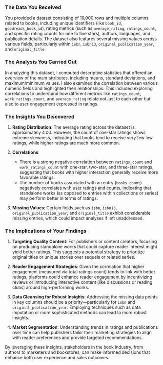 ### The Data You Received

You provided a dataset consisting of 10,000 rows and multiple columns related to books, including unique identifiers (like `book_id`, `goodreads_book_id`), rating metrics (such as `average_rating`, `ratings_count`, and specific rating counts for one to five stars), authors, languages, and publication details. The dataset also features several missing values across various fields, particularly within `isbn`, `isbn13`, `original_publication_year`, and `original_title`. 

### The Analysis You Carried Out

In analyzing this dataset, I computed descriptive statistics that offered an overview of the main attributes, including means, standard deviations, and maximum/minimum values. I also examined the correlation between various numeric fields and highlighted their relationships. This included exploring correlations to understand how different metrics like `ratings_count`, `work_ratings_count`, and `average_rating` relate not just to each other but also to user engagement expressed in ratings.

### The Insights You Discovered

1. **Rating Distribution**: The average rating across the dataset is approximately 4.00. However, the count of one-star ratings shows extreme skewness, indicating that books tend to receive very few low ratings, while higher ratings are much more common.

2. **Correlations**: 
   - There is a strong negative correlation between `ratings_count` and `work_ratings_count` with one-star, two-star, and three-star ratings, suggesting that books with higher interaction generally receive more favorable ratings.
   - The number of books associated with an entry (`books_count`) negatively correlates with user ratings and counts, indicating that standalone works (as opposed to entries within collections or series) may perform better in terms of ratings.

3. **Missing Values**: Certain fields such as `isbn`, `isbn13`, `original_publication_year`, and `original_title` exhibit considerable missing entries, which could impact analyses if left unaddressed.

### The Implications of Your Findings

1. **Targeting Quality Content**: For publishers or content creators, focusing on producing standalone works that could capture reader interest might yield better ratings. This suggests a potential strategy to prioritize original titles or unique stories over sequels or related series.

2. **Reader Engagement Strategies**: Given the correlation that higher engagement (measured via total ratings count) tends to link with better ratings, platforms could enhance reader engagement by incentivizing reviews or introducing interactive content (like discussions or reading clubs) around high-performing works.

3. **Data Cleansing for Robust Insights**: Addressing the missing data points in key columns should be a priority—particularly for `isbn` and `original_publication_year`. Employing techniques such as data imputation or more sophisticated methods can lead to more robust insights.

4. **Market Segmentation**: Understanding trends in ratings and publications over time can help publishers tailor their marketing strategies to align with reader preferences and provide targeted recommendations.

By leveraging these insights, stakeholders in the book industry, from authors to marketers and bookstores, can make informed decisions that enhance both user experience and sales outcomes.